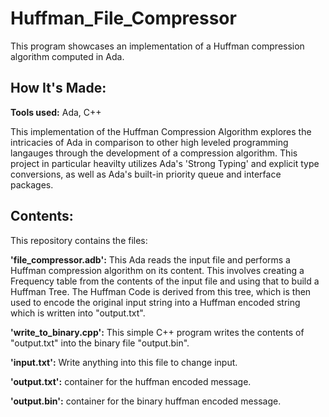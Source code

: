 # Huffman_File_Compressor
This program showcases an implementation of a Huffman compression algorithm computed in Ada.

## How It's Made:

**Tools used:** Ada, C++

This implementation of the Huffman Compression Algorithm explores the intricacies of Ada in comparison to other high leveled programming langauges through the development of a compression algorithm. This project in particular heavilty utilizes Ada's 'Strong Typing' and explicit type conversions, as well as Ada's built-in priority queue and interface packages.

## Contents:
This repository contains the files:

**'file_compressor.adb':** This Ada reads the input file and performs a Huffman compression algorithm on its content. This involves creating a Frequency table from the contents of the input file and using that to build a Huffman Tree. The Huffman Code is derived from this tree, which is then used to encode the original input string into a Huffman encoded string which is written into "output.txt".

**'write_to_binary.cpp':** This simple C++ program writes the contents of "output.txt" into the binary file "output.bin".

**'input.txt':** Write anything into this file to change input.

**'output.txt':** container for the huffman encoded message.

**'output.bin':** container for the binary huffman encoded message.

